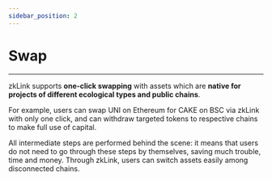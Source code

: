```yaml
---
sidebar_position: 2
---
```


# Swap

---

zkLink supports **one-click swapping** with assets which are **native for projects of different ecological types and public chains**.

For example, users can swap UNI on Ethereum for CAKE on BSC via zkLink with only one click, and can withdraw targeted tokens to respective chains to make full use of capital. 

All intermediate steps are performed behind the scene: it means that users do not need to go through these steps by themselves, saving much trouble, time and money. Through zkLink, users can switch assets easily among disconnected chains.




<!-- proswap0插图 -->
<!-- proswap1插图剧中 -->